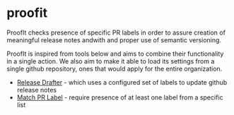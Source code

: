 # proofit

ProofIt checks presence of specific PR labels in order to assure creation of meaningful release notes andwith and proper use of semantic versioning.

ProofIt is inspired from tools below and aims to combine their functionality in a single action. We also aim to make it able to load its settings from a single github repository, ones that would apply for the entire organization.

* [Release Drafter](https://github.com/marketplace/actions/release-drafter) - which uses a configured set of labels to update github release notes
* [Match PR Label](https://github.com/marketplace/actions/match-pr-label) - require presence of at least one label from a specific list
